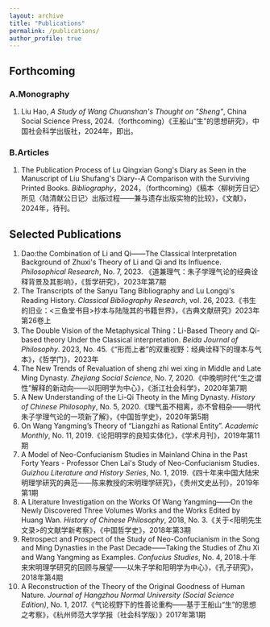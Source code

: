 ```yaml
---
layout: archive
title: "Publications"
permalink: /publications/
author_profile: true
---
```


## Forthcoming
### A.Monography
1. Liu Hao, *A Study of Wang Chuanshan's Thought on "Sheng"*, China Social Science Press, 2024.（forthcoming）《王船山“生”的思想研究》，中国社会科学出版社，2024年，即出。
### B.Articles
1. The Publication Process of Lu Qingxian Gong's Diary as Seen in the Manuscript of Liu Shufang's Diary--A Comparison with the Surviving Printed Books. *Bibliography*，2024，（forthcoming）《稿本〈柳树芳日记〉所见〈陆清献公日记〉出版过程——兼与遗存出版实物的比较》，《文献》，2024年，待刊。
## Selected Publications
1. Dao:the Combination of Li and Qi——The Classical Interpretation Background of Zhuxi's Theory of Li and Qi and Its Influence. *Philosophical Research*, No. 7, 2023. 《道兼理气：朱子学理气论的经典诠释背景及其影响》，《哲学研究》，2023年第7期
2. The Transcripts of the Sanyu Tang Bibliography and Lu Longqi's Reading History. *Classical Bibliography Research*, vol. 26, 2023.《书生的旧业：<三鱼堂书目>抄本与陆陇其的书籍世界》，《古典文献研究》2023年第26卷上
3. The Double Vision of the Metaphysical Thing：Li-Based Theory and Qi-based theory Under the Classical interpretation. *Beida Journal of Philosophy*. 2023, No. 45.《“形而上者”的双重视野：经典诠释下的理本与气本》，《哲学门》，2023年
4. The New Trends of Revaluation of sheng zhi wei xing in Middle and Late Ming Dynasty. *Zhejiang Social Science*, No. 7, 2020.《中晚明时代“生之谓性”解释的新动向——以阳明学为中心》，《浙江社会科学》，2020年第7期
5. A New Understanding of the Li-Qi Theoty in the Ming Dynasty. *History of Chinese Philosophy*, No. 5, 2020.《理气虽不相离，亦不曾相杂——明代朱子学理气论的一项新了解》，《中国哲学史》，2020年第5期
6. On Wang Yangming’s Theory of “Liangzhi as Rational Entity”. *Academic Monthly*, No. 11, 2019.《论阳明学的良知实体化》，《学术月刊》，2019年第11期
7. A Model of Neo-Confucianism Studies in Mainland China in the Past Forty Years - Professor Chen Lai's Study of Neo-Confucianism Studies. *Guizhou Literature and History Series*, No. 1, 2019.《四十年来中国大陆宋明理学研究的典范——陈来教授的宋明理学研究》，《贵州文史丛刊》，2019年第1期
8. A Literature Investigation on the Works Of Wang Yangming——On the Newly Discovered Three Volumes Works and the Works Edited by Huang Wan. *History of Chinese Philosophy*, 2018, No. 3.《关于<阳明先生文录>的文献学新考察》，《中国哲学史》，2018年第3期
9.  Retrospect and Prospect of the Study of Neo-Confucianism in the Song and Ming Dynasties in the Past Decade——Taking the Studies of Zhu Xi and Wang Yangming as Examples. *Confucius Studies*, No. 4, 2018.十年来宋明理学研究的回顾与展望——以朱子学和阳明学为中心》，《孔子研究》，2018年第4期
10.	A Reconstruction of the Theory of the Original Goodness of Human Nature. *Journal of Hangzhou Normal University (Social Science Edition)*, No. 1, 2017.《气论视野下的性善论重构——基于王船山“生”的思想之考察》，《杭州师范大学学报（社会科学版）》2017年第1期


